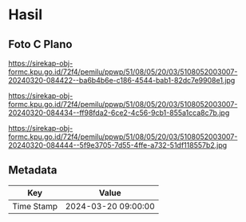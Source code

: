# Hasil

## Foto C Plano

https://sirekap-obj-formc.kpu.go.id/72f4/pemilu/ppwp/51/08/05/20/03/5108052003007-20240320-084422--ba6b4b6e-c186-4544-bab1-82dc7e9908e1.jpg

https://sirekap-obj-formc.kpu.go.id/72f4/pemilu/ppwp/51/08/05/20/03/5108052003007-20240320-084434--ff98fda2-6ce2-4c56-9cb1-855a1cca8c7b.jpg

https://sirekap-obj-formc.kpu.go.id/72f4/pemilu/ppwp/51/08/05/20/03/5108052003007-20240320-084444--5f9e3705-7d55-4ffe-a732-51df118557b2.jpg


## Metadata

| Key        | Value               |
| ---------- | ------------------- |
| Time Stamp | 2024-03-20 09:00:00 |



